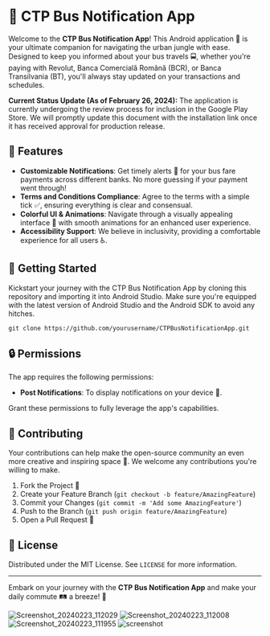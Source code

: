 # 🚌 CTP Bus Notification App

Welcome to the **CTP Bus Notification App**! This Android application 📱 is your ultimate companion for navigating the urban jungle with ease. Designed to keep you informed about your bus travels 🚍, whether you're paying with Revolut, Banca Comercială Română (BCR), or Banca Transilvania (BT), you'll always stay updated on your transactions and schedules. 

**Current Status Update (As of February 26, 2024):** The application is currently undergoing the review process for inclusion in the Google Play Store. We will promptly update this document with the installation link once it has received approval for production release.


## 🌟 Features

- **Customizable Notifications**: Get timely alerts 🚨 for your bus fare payments across different banks. No more guessing if your payment went through!
- **Terms and Conditions Compliance**: Agree to the terms with a simple tick ✅, ensuring everything is clear and consensual.
- **Colorful UI & Animations**: Navigate through a visually appealing interface 🎨 with smooth animations for an enhanced user experience.
- **Accessibility Support**: We believe in inclusivity, providing a comfortable experience for all users ♿.

## 🚀 Getting Started

Kickstart your journey with the CTP Bus Notification App by cloning this repository and importing it into Android Studio. Make sure you're equipped with the latest version of Android Studio and the Android SDK to avoid any hitches.

`git clone https://github.com/yourusername/CTPBusNotificationApp.git`

## 🔒 Permissions

The app requires the following permissions:

- **Post Notifications**: To display notifications on your device 📲.

Grant these permissions to fully leverage the app's capabilities.

## 👥 Contributing

Your contributions can help make the open-source community an even more creative and inspiring space 🌈. We welcome any contributions you're willing to make.

1. Fork the Project 🍴
2. Create your Feature Branch (`git checkout -b feature/AmazingFeature`)
3. Commit your Changes (`git commit -m 'Add some AmazingFeature'`)
4. Push to the Branch (`git push origin feature/AmazingFeature`)
5. Open a Pull Request 📄

## 📄 License

Distributed under the MIT License. See `LICENSE` for more information.


---

Embark on your journey with the **CTP Bus Notification App** and make your daily commute 🛤️ a breeze! 🎉


![Screenshot_20240223_112029](https://github.com/jonathan2667/BusNotificationApp/assets/77002214/2ab9bd86-0d0c-4b37-a5ea-638239cc4bf3)
![Screenshot_20240223_112008](https://github.com/jonathan2667/BusNotificationApp/assets/77002214/1928f2e1-d62c-4262-9dfa-4bc1770f1a32)
![Screenshot_20240223_111955](https://github.com/jonathan2667/BusNotificationApp/assets/77002214/132b189d-3c6d-4b44-a793-5bce03370943)
![screenshot](https://github.com/jonathan2667/BusNotificationApp/assets/77002214/80adba05-598d-4882-aadf-c8dc58a707c2)
